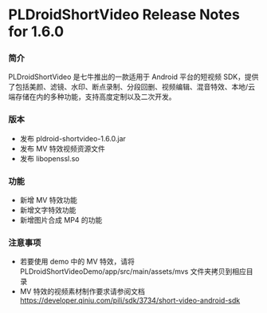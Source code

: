 # PLDroidShortVideo Release Notes for 1.6.0

### 简介
PLDroidShortVideo 是七牛推出的一款适用于 Android 平台的短视频 SDK，提供了包括美颜、滤镜、水印、断点录制、分段回删、视频编辑、混音特效、本地/云端存储在内的多种功能，支持高度定制以及二次开发。

### 版本
- 发布 pldroid-shortvideo-1.6.0.jar
- 发布 MV 特效视频资源文件
- 发布 libopenssl.so

### 功能
- 新增 MV 特效功能
- 新增文字特效功能
- 新增图片合成 MP4 的功能

### 注意事项
* 若要使用 demo 中的 MV 特效，请将 PLDroidShortVideoDemo/app/src/main/assets/mvs 文件夹拷贝到相应目录
* MV 特效的视频素材制作要求请参阅文档 https://developer.qiniu.com/pili/sdk/3734/short-video-android-sdk